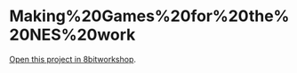 Making%20Games%20for%20the%20NES%20work
=====

[Open this project in 8bitworkshop](http://8bitworkshop.com/redir.html?platform=nes&githubURL=https%3A%2F%2Fgithub.com%2Fsebha01%2FMaking-Games-for-the-NES-work&file=Start.c).
